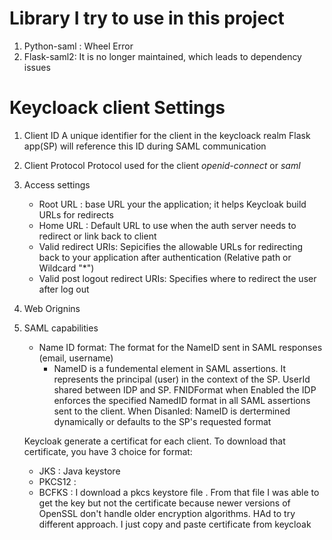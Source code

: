 

# Library I try to use in this project
1. Python-saml : Wheel Error
2. Flask-saml2: It is no longer maintained, which leads to dependency issues



# Keycloack client Settings
1. Client ID
    A unique identifier for the client in the keycloack realm
    Flask app(SP) will reference this ID during SAML communication

2. Client Protocol
     Protocol used for the client 
        *openid-connect* or *saml*

3. Access settings
    - Root URL :  base URL your the application; it helps Keycloak build URLs for redirects
    - Home URL :  Default URL to use when the auth server needs to redirect or link back to client
    - Valid redirect URIs:  Sepicifies the allowable URLs for redirecting back to your application after authentication (Relative path or Wildcard "*")
    - Valid post logout redirect URIs:  Specifies where to redirect the user after log out
  
4. Web Orignins
5.  SAML capabilities
    - Name ID format: The format for the NameID sent in SAML responses (email, username)
      - NameID is a fundemental element in SAML assertions. It represents the principal (user) in the context of the SP. UserId shared between IDP and SP. FNIDFormat when Enabled the IDP enforces the specified NamedID format in all SAML assertions sent to the client. When Disanled: NameID is dertermined dynamically or defaults to the SP's requested format
    

    Keycloak generate a certificat for  each client. To download that certificate, you have 3 choice for format:
      - JKS : Java keystore
      - PKCS12 : 
      - BCFKS : 
    I download a pkcs keystore file . From that file I was able to get the key but not the certificate because newer versions of OpenSSL don't handle older encryption algorithms. HAd to try different approach.
    I just copy and paste certificate from keycloak

